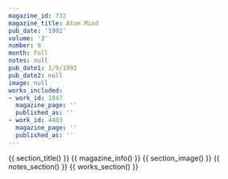 ```yaml
---
magazine_id: 732
magazine_title: Atom Mind
pub_date: '1992'
volume: '3'
number: 9
month: Fall
notes: null
pub_date1: 1/9/1992
pub_date2: null
image: null
works_included:
- work_id: 1847
  magazine_page: ''
  published_as: ''
- work_id: 4483
  magazine_page: ''
  published_as: ''
---
```


{{ section_title() }}
{{ magazine_info() }}
{{ section_image() }}
{{ notes_section() }}
{{ works_section() }}
